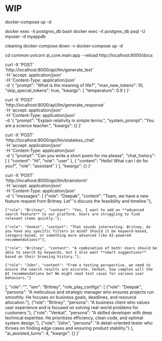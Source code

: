 # WIP

docker-compose up -d

docker exec -it postgres_db bash
 docker exec -it postgres_db psql -U myuser -d myappdb

cleaning
docker-compose down -v
docker-compose up -d


cd common
uvicorn ai_core.main:app --reload
http://localhost:8000/docs

curl -X 'POST' \
  'http://localhost:8000/api/llm/generate_text' \
  -H 'accept: application/json' \
  -H 'Content-Type: application/json' \
  -d '{
  "prompt": "What is the meaning of life?",
  "max_new_tokens": 10,
  "skip_special_tokens": true,
  "kwargs": {
  "temperature": 0.9
}
}'

curl -X 'POST' \
  'http://localhost:8000/api/llm/generate_response' \
  -H 'accept: application/json' \
  -H 'Content-Type: application/json' \
  -d '{
  "prompt": "Explain relativity in simple terms.",
  "system_prompt": "You are a science teacher.",
  "kwargs": {}
}'



curl -X 'POST' \
  'http://localhost:8000/api/llm/stateless_chat' \
  -H 'accept: application/json' \
  -H 'Content-Type: application/json' \
  -d '{
  "prompt": "Can you write a short poem for me please",
  "chat_history": [
    {
      "content": "Hi",
      "role": "user"
    },
    {
      "content": "Hello! What can I do for you?",
      "role": "assistant"
    }
  ],
  "kwargs": {}
}'

curl -X 'POST' \
  'http://localhost:8000/api/llm/brainstorm' \
  -H 'accept: application/json' \
  -H 'Content-Type: application/json' \
  -d '{
  "messages": [
   {"role": "Deepak", "content": "Team, we have a new feature request from Britney. Let'\''s discuss the feasibility and timeline."},

    {"role": "Britney", "content": "Yes, I want to add an **advanced search feature** to our platform. Users are struggling to find relevant items quickly."},

    {"role": "Venkat", "content": "That sounds interesting. Britney, do you have any specific filters in mind? Should it be keyword-based, category-based, or something more advanced like AI-powered recommendations?"},

    {"role": "Britney", "content": "A combination of both! Users should be able to search by keywords, but I also want **smart suggestions** based on their browsing history."},

    {"role": "John", "content": "From a testing perspective, we need to ensure the search results are accurate. Venkat, how complex will the AI recommendations be? We might need test cases for various user behaviors."}

  ],
  "role": "",
  "iam": "Britney",
  "role_play_configs": [
    {"role": "Deepak", "persona": "A meticulous and strategic manager who ensures projects run smoothly. He focuses on business goals, deadlines, and resource allocation."},
    {"role": "Britney", "persona": "A business client who values user experience and is focused on solving real-world problems for customers."},
    {"role": "Venkat", "persona": "A skilled developer with deep technical expertise. He prioritizes efficiency, clean code, and optimal system design."},
    {"role": "John", "persona": "A detail-oriented tester who thrives on finding edge cases and ensuring product stability."}
  ],
  "ai_assisted_turns": 4,
  "kwargs": {}
}'